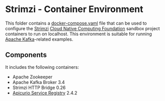 # Strimzi - Container Environment

This folder contains a [docker-compose.yaml](docker-compose.yaml) file that can be used to configure the [Strimzi](https://strimzi.io/) [Cloud Native Computing Foundation](https://www.cncf.io/) sandbox project containers to run on localhost. This environment is suitable for running [Apache Kafka](http://kafka.apache.org/)-related examples.

## Components

It includes the following containers:

* Apache Zookeeper
* Apache Kafka Broker 3.4
* Strimzi HTTP Bridge 0.26
* [Apicurio Service Registry](https://github.com/Apicurio/apicurio-registry#apicurio-registry) 2.4.2
